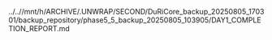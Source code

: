 ../..//mnt/h/ARCHIVE/.UNWRAP/SECOND/DuRiCore_backup_20250805_170301/backup_repository/phase5_5_backup_20250805_103905/DAY1_COMPLETION_REPORT.md